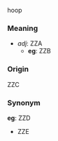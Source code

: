 hoop
### Meaning
+ _adj_: ZZA
    + __eg__: ZZB

### Origin

ZZC

### Synonym

__eg__: ZZD

+ ZZE



